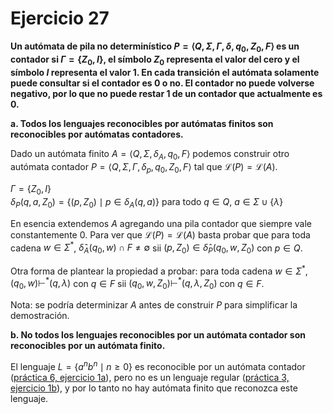 # Ejercicio 27

**Un autómata de pila no determinístico $P = \langle Q, \Sigma, \Gamma, \delta, q_0, Z_0, F \rangle$ es un contador si $\Gamma = \{ Z_0, I \}$, el símbolo $Z_0$ representa el valor del cero y el símbolo $I$ representa el valor 1. En cada transición el autómata solamente puede consultar si el contador es 0 o no. El contador no puede volverse negativo, por lo que no puede restar 1 de un contador que actualmente es 0.**

**a. Todos los lenguajes reconocibles por autómatas finitos son reconocibles por autómatas contadores.**

Dado un autómata finito $A = \langle Q, \Sigma, \delta_A, q_0, F \rangle$ podemos construir otro autómata contador $P = \langle Q, \Sigma, \Gamma, \delta_p, q_0, Z_0, F \rangle$ tal que $\mathcal{L}(P) = \mathcal{L}(A)$.

$\Gamma = \{ Z_0, I \}$ \
$\delta_P(q, a, Z_0) = \{ (p, Z_0) \mid p \in \delta_A(q, a) \}$ para todo $q \in Q$, $a \in \Sigma \cup \{ \lambda \}$

En esencia extendemos $A$ agregando una pila contador que siempre vale constantemente 0. Para ver que $\mathcal{L}(P) = \mathcal{L}(A)$ basta probar que para toda cadena $w \in \Sigma^\ast$, $\hat\delta_A(q_0, w) \cap F \neq \emptyset$ sii $(p, Z_0) \in \hat\delta_P(q_0, w, Z_0)$ con $p \in Q$.

Otra forma de plantear la propiedad a probar: para toda cadena $w \in \Sigma^\ast$, $(q_0, w) \vdash^\ast (q, \lambda)$ con $q \in F$ sii $(q_0, w, Z_0) \vdash^\ast (q, \lambda, Z_0)$ con $q \in F$.

Nota: se podría determinizar $A$ antes de construir $P$ para simplificar la demostración.

**b. No todos los lenguajes reconocibles por un autómata contador son reconocibles por un autómata finito.**

El lenguaje $L = \{ a^nb^n \mid n \geq 0 \}$ es reconocible por un autómata contador ([práctica 6, ejercicio 1a](../prácticas/p06/ej01a.pdf)), pero no es un lenguaje regular ([práctica 3, ejercicio 1b](../prácticas/p03/ej01.pdf)), y por lo tanto no hay autómata finito que reconozca este lenguaje.
